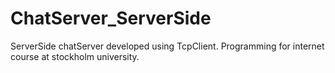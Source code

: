 # ChatServer_ServerSide
ServerSide chatServer developed using TcpClient.
Programming for internet course at stockholm university.

